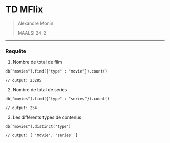 # TD MFlix
> Alexandre Monin
>
> MAALSI 24-2

---

### Requête

1. Nombre de total de film 
```
db["movies"].find({"type" : "movie"}).count()

// output: 23285
```

2. Nombre de total de séries 
```
db["movies"].find({"type" : "series"}).count()

// output: 254
```

3. Les différents types de contenus
```
db["movies"].distinct("type")

// output: [ 'movie', 'series' ] 
```